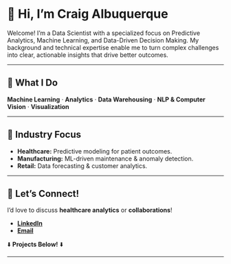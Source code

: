 # 👋 **Hi, I’m Craig Albuquerque**
Welcome! I’m a Data Scientist with a specialized focus on Predictive Analytics, Machine Learning, and Data-Driven Decision Making. My background and technical expertise enable me to turn complex challenges into clear, actionable insights that drive better outcomes.

---

## 🔧 **What I Do**
**Machine Learning** · **Analytics** · **Data Warehousing** · **NLP & Computer Vision** · **Visualization**

---

## 💼 **Industry Focus**
- **Healthcare:** Predictive modeling for patient outcomes.
- **Manufacturing:** ML-driven maintenance & anomaly detection.
- **Retail:** Data forecasting & customer analytics.

---

## 💬 **Let’s Connect!**
I’d love to discuss **healthcare analytics** or **collaborations**!

- [**LinkedIn**](https://www.linkedin.com/in/craigalbuquerque/)
- [**Email**](mailto:craigalbuque@gmail.com)

⬇️ **Projects Below!** ⬇️ 

---
